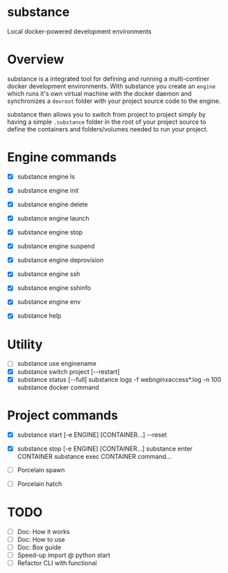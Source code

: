 # substance

Local docker-powered development environments

# Overview

substance is a integrated tool for defining and running a multi-continer docker development environments. With substance you create an `engine` which runs it's own virtual machine with the docker daemon and synchronizes a `devroot` folder with your project source code to the engine. 

substance then allows you to switch from project to project simply by having a simple `.substance` folder in the root of your project source to define the containers and folders/volumes needed to run your project.

# Engine commands

- [x] substance engine ls
- [x] substance engine init
- [x] substance engine delete
- [x] substance engine launch
- [x] substance engine stop
- [x] substance engine suspend
- [x] substance engine deprovision
- [x] substance engine ssh
- [x] substance engine sshinfo
- [x] substance engine env

- [x] substance help


# Utility

- [ ] substance use enginename
- [x] substance switch project [--restart]
- [x] substance status [--full]
substance logs -f web*nginx*access*.log -n 100
substance docker command

# Project commands

- [x] substance start [-e ENGINE] [CONTAINER...] --reset
- [x] substance stop [-e ENGINE] [CONTAINER...] 
substance enter CONTAINER
substance exec CONTAINER command...

- [ ] Porcelain spawn
- [ ] Porcelain hatch

# TODO

- [ ] Doc: How it works
- [ ] Doc: How to use
- [ ] Doc: Box guide
- [ ] Speed-up import @ python start
- [ ] Refactor CLI with functional